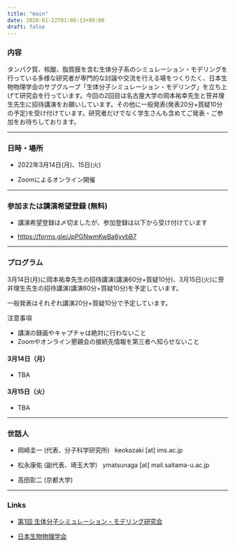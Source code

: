 ```yaml
---
title: "main"
date: 2020-01-22T01:08:13+09:00
draft: false
---
```


### 内容

タンパク質、核酸、脂質膜を含む生体分子系のシミュレーション・モデリングを行っている多様な研究者が専門的な討論や交流を行える場をつくりたく、日本生物物理学会のサブグループ「生体分子シミュレーション・モデリング」を立ち上げて研究会を行っています。今回の2回目は名古屋大学の岡本祐幸先生と笹井理生先生に招待講演をお願いしています。その他に一般発表(発表20分+質疑10分の予定)を受け付けています。研究者だけでなく学生さんも含めてご発表・ご参加をお待ちしております。

---

### 日時・場所

- 2022年3月14日(月)、15日(火)

- Zoomによるオンライン開催

---

### 参加または講演希望登録 (無料)

- 講演希望登録は〆切ましたが、参加登録は以下から受け付けています

- https://forms.gle/JpPGNwmKwBa6yvbB7

---

### プログラム

3月14日(月)に岡本祐幸先生の招待講演(講演60分+質疑10分)、3月15日(火)に笹井理生先生の招待講演(講演60分+質疑10分)を予定しています。

一般発表はそれぞれ講演20分+質疑10分で予定しています。

注意事項
- 講演の録画やキャプチャは絶対に行わないこと
- Zoomやオンライン懇親会の接続先情報を第三者へ知らせないこと

#### 3月14日（月）

- TBA

#### 3月15日（火）

- TBA

---

### 世話人

- 岡崎圭一 (代表、分子科学研究所) &nbsp; keokazaki [at] ims.ac.jp

- 松永康佑 (副代表、埼玉大学) &nbsp; ymatsunaga [at] mail.saitama-u.ac.jp

- 高田彰二 (京都大学)

---

### Links

- [第1回 生体分子シミュレーション・モデリング研究会](https://bsm01.github.io)

- [日本生物物理学会](https://www.biophys.jp)


